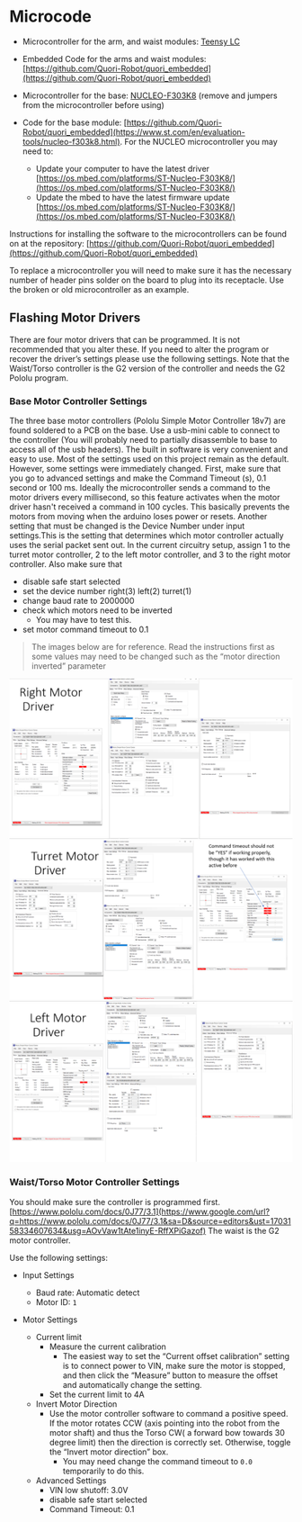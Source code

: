 # Microcode

- Microcontroller for the arm, and waist modules: [Teensy LC](https://www.pjrc.com/teensy/teensyLC.html)
- Embedded Code for the arms and waist modules: [https://github.com/Quori-Robot/quori_embedded](https://github.com/Quori-Robot/quori_embedded)

- Microcontroller for the base: [NUCLEO-F303K8](https://www.st.com/en/evaluation-tools/nucleo-f303k8.html) (remove and jumpers from the microcontroller before using)
- Code for the base module: [https://github.com/Quori-Robot/quori_embedded](https://www.st.com/en/evaluation-tools/nucleo-f303k8.html). For the NUCLEO microcontroller you may need to:
  - Update your computer to have the latest driver [https://os.mbed.com/platforms/ST-Nucleo-F303K8/](https://os.mbed.com/platforms/ST-Nucleo-F303K8/)
  - Update the mbed to have the latest firmware update [https://os.mbed.com/platforms/ST-Nucleo-F303K8/](https://os.mbed.com/platforms/ST-Nucleo-F303K8/)

Instructions for installing the software to the microcontrollers can be found on at the repository: [https://github.com/Quori-Robot/quori_embedded](https://github.com/Quori-Robot/quori_embedded)

To replace a microcontroller you will need to make sure it has the necessary number of header pins solder on the board to plug into its receptacle. Use the broken or old microcontroller as an example.

## Flashing Motor Drivers

There are four motor drivers that can be programmed. It is not recommended that you alter these. If you need to alter the program or recover the driver’s settings please use the following settings. Note that the Waist/Torso controller is the G2 version of the controller and needs the G2 Pololu program.

### Base Motor Controller Settings

The three base motor controllers (Pololu Simple Motor Controller 18v7)  are found soldered to a PCB on the base. Use a usb-mini cable to connect to the controller (You will probably need to partially disassemble to base to access all of the usb headers). The built in software is very convenient and easy to use. Most of the settings used on this project remain as the default. However, some settings were immediately changed. First, make sure that you go to advanced settings and make the Command Timeout (s), 0.1 second or 100 ms. Ideally the microcontroller sends a command to the motor drivers every millisecond, so this feature activates when the motor driver hasn't received a command in 100 cycles. This basically prevents the motors from moving when the arduino loses power or resets. Another setting that must be changed is the Device Number under input settings.This is the setting that determines which motor controller actually uses the serial packet sent out. In the current circuitry setup, assign 1 to the turret motor controller, 2 to the left motor controller, and 3 to the right motor controller. Also make sure that
- disable safe start selected
- set the device number right(3) left(2) turret(1)
- change baud rate to 2000000
- check which motors need to be inverted
	- You may have to test this.
- set motor command timeout to 0.1

> The images below are for reference. Read the instructions first as some values may need to be changed such as the “motor direction inverted” parameter

![Right Motor Driver](../images/right_motor_driver.png)
![Turret Motor Driver](../images/turret_motor_driver.png)
![Left Motor Driver](../images/left_motor_driver.png)

### Waist/Torso Motor Controller Settings

You should make sure the controller is programmed first.
[https://www.pololu.com/docs/0J77/3.1](https://www.google.com/url?q=https://www.pololu.com/docs/0J77/3.1&sa=D&source=editors&ust=1703158334607634&usg=AOvVaw1tAte1inyE-RffXPiGazof)
The waist is the G2 motor controller.

Use the following settings:

- Input Settings
  - Baud rate: Automatic detect
  - Motor ID: `1`

- Motor Settings
  - Current limit
    - Measure the current calibration
      - The easiest way to set the “Current offset calibration” setting is to connect power to VIN, make sure the motor is stopped, and then click the “Measure” button to measure the offset and automatically change the setting.
    - Set the current limit to 4A
  - Invert Motor Direction
    - Use the motor controller software to command a positive speed. If the motor rotates CCW (axis pointing into the robot from the motor shaft) and thus the Torso CW( a forward bow towards 30 degree limit) then the direction is correctly set. Otherwise, toggle the “Invert motor direction” box.
      - You may need change the command timeout to `0.0` temporarily to do this.
  - Advanced Settings
    - VIN low shutoff: 3.0V
    - disable safe start selected
    - Command Timeout: 0.1

